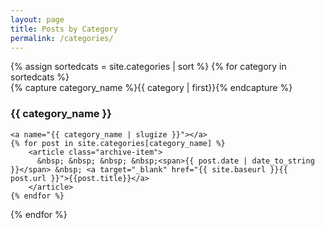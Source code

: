 ```yaml
---
layout: page
title: Posts by Category
permalink: /categories/
---
```


<div id="archives">
{% assign sortedcats = site.categories | sort %}
{% for category in sortedcats %}
  <div class="archive-group">
    {% capture category_name %}{{ category | first}}{% endcapture %}
    <h3 class="category-head">{{ category_name }}</h3>
    <!-- <h3 class="category-head"></h3> -->

    <a name="{{ category_name | slugize }}"></a>
    {% for post in site.categories[category_name] %}
	    <article class="archive-item">
	      &nbsp; &nbsp; &nbsp; &nbsp;<span>{{ post.date | date_to_string }}</span> &nbsp; <a target="_blank" href="{{ site.baseurl }}{{ post.url }}">{{post.title}}</a>
	    </article>
    {% endfor %}
  </div>
{% endfor %}
</div>